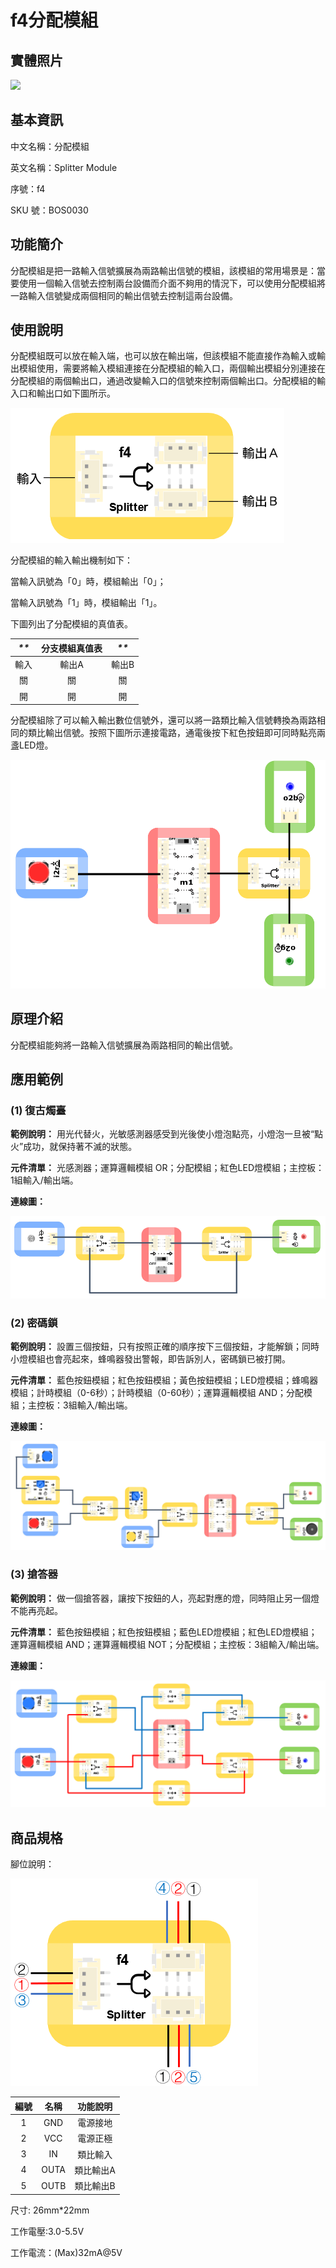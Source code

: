 # f4分配模組

## 實體照片

![](../../../.gitbook/assets/boson-fen-zhi-mo-kuai-shi-wu-tu.png)

## 基本資訊

中文名稱：分配模組

英文名稱：Splitter Module

序號：f4

SKU 號：BOS0030

## 功能簡介

分配模組是把一路輸入信號擴展為兩路輸出信號的模組，該模組的常用場景是：當要使用一個輸入信號去控制兩台設備而介面不夠用的情況下，可以使用分配模組將一路輸入信號變成兩個相同的輸出信號去控制這兩台設備。

## 使用說明

分配模組既可以放在輸入端，也可以放在輸出端，但該模組不能直接作為輸入或輸出模組使用，需要將輸入模組連接在分配模組的輸入口，兩個輸出模組分別連接在分配模組的兩個輸出口，通過改變輸入口的信號來控制兩個輸出口。分配模組的輸入口和輸出口如下圖所示。

![](../../../.gitbook/assets/splitter_module_ui1.png)

分配模組的輸入輸出機制如下：

當輸入訊號為「0」時，模組輸出「0」；

當輸入訊號為「1」時，模組輸出「1」。

下圖列出了分配模組的真值表。

| _\*\*_ | **分支模組真值表** | _\*\*_ |
| :---: | :---: | :---: |
| 輸入 | 輸出A | 輸出B |
| 關 | 關 | 關 |
| 開 | 開 | 開 |

分配模組除了可以輸入輸出數位信號外，還可以將一路類比輸入信號轉換為兩路相同的類比輸出信號。按照下圖所示連接電路，通電後按下紅色按鈕即可同時點亮兩盞LED燈。

![](../../../.gitbook/assets/boson-fen-zhi-mo-kuai-shi-yong-shuo-ming-3%20%281%29.png)

## 原理介紹

分配模組能夠將一路輸入信號擴展為兩路相同的輸出信號。

## 應用範例

### **\(1\) 復古燭臺**

**範例說明：** 用光代替火，光敏感測器感受到光後使小燈泡點亮，小燈泡一旦被“點火”成功，就保持著不滅的狀態。

**元件清單：** 光感測器；運算邏輯模組 OR；分配模組；紅色LED燈模組；主控板：1組輸入/輸出端。

**連線圖：**

![](../../../.gitbook/assets/splitter_module_example1%20%285%29.png)

### **\(2\) 密碼鎖**

**範例說明：** 設置三個按鈕，只有按照正確的順序按下三個按鈕，才能解鎖；同時小燈模組也會亮起來，蜂鳴器發出警報，即告訴別人，密碼鎖已被打開。

**元件清單：** 藍色按鈕模組；紅色按鈕模組；黃色按鈕模組；LED燈模組；蜂鳴器模組；計時模組（0-6秒）；計時模組（0-60秒）；運算邏輯模組 AND；分配模組；主控板：3組輸入/輸出端。

**連線圖：**

![](../../../.gitbook/assets/boson-feng-ming-qi-mo-kuai-mi-ma-suo-lian-xian-tu%20%283%29.png)

### **\(3\) 搶答器**

**範例說明：** 做一個搶答器，讓按下按鈕的人，亮起對應的燈，同時阻止另一個燈不能再亮起。

**元件清單：** 藍色按鈕模組；紅色按鈕模組；藍色LED燈模組；紅色LED燈模組；運算邏輯模組 AND；運算邏輯模組 NOT；分配模組；主控板：3組輸入/輸出端。

**連線圖：**

![](../../../.gitbook/assets/boson-luo-ji-fei-mo-kuai-qiang-da-qi-lian-xian-tu%20%2810%29.png)

## 商品規格

腳位說明：

![](../../../.gitbook/assets/splitter_module_spec.png)

| **編號** | **名稱** | **功能說明** |
| :---: | :---: | :---: |
| 1 | GND | 電源接地 |
| 2 | VCC | 電源正極 |
| 3 | IN | 類比輸入 |
| 4 | OUTA | 類比輸出A |
| 5 | OUTB | 類比輸出B |

尺寸: 26mm\*22mm

工作電壓:3.0-5.5V

工作電流：\(Max\)32mA@5V

